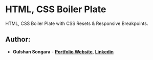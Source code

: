 # HTML, CSS Boiler Plate

HTML, CSS Boiler Plate with CSS Resets & Responsive Breakpoints.
<br/>

## Author:

- **Gulshan Songara** - **[Portfolio Website](https://gulshansongara.netlify.app)**, **[Linkedin](https://www.linkedin.com/in/gulshansongara/)** 
